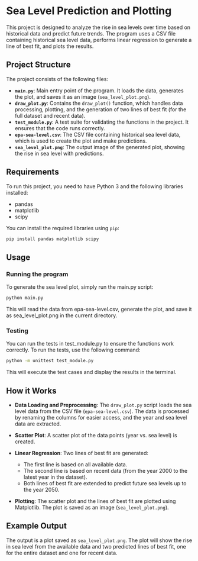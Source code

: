 # Sea Level Prediction and Plotting

This project is designed to analyze the rise in sea levels over time based on historical data and predict future trends. The program uses a CSV file containing historical sea level data, performs linear regression to generate a line of best fit, and plots the results.

## Project Structure

The project consists of the following files:

- **`main.py`**: Main entry point of the program. It loads the data, generates the plot, and saves it as an image (`sea_level_plot.png`).
- **`draw_plot.py`**: Contains the `draw_plot()` function, which handles data processing, plotting, and the generation of two lines of best fit (for the full dataset and recent data).
- **`test_module.py`**: A test suite for validating the functions in the project. It ensures that the code runs correctly.
- **`epa-sea-level.csv`**: The CSV file containing historical sea level data, which is used to create the plot and make predictions.
- **`sea_level_plot.png`**: The output image of the generated plot, showing the rise in sea level with predictions.

## Requirements

To run this project, you need to have Python 3 and the following libraries installed:

- pandas
- matplotlib
- scipy

You can install the required libraries using `pip`:

```bash
pip install pandas matplotlib scipy
```
## Usage

### Running the program

To generate the sea level plot, simply run the main.py script:

```bash
python main.py
```
This will read the data from epa-sea-level.csv, generate the plot, and save it as sea_level_plot.png in the current directory.

### Testing
You can run the tests in test_module.py to ensure the functions work correctly. To run the tests, use the following command:
```bash
python -m unittest test_module.py
```
This will execute the test cases and display the results in the terminal.

## How it Works

- **Data Loading and Preprocessing**: The `draw_plot.py` script loads the sea level data from the CSV file (`epa-sea-level.csv`). The data is processed by renaming the columns for easier access, and the year and sea level data are extracted.

- **Scatter Plot**: A scatter plot of the data points (year vs. sea level) is created.

- **Linear Regression**: Two lines of best fit are generated:
  - The first line is based on all available data.
  - The second line is based on recent data (from the year 2000 to the latest year in the dataset).
  - Both lines of best fit are extended to predict future sea levels up to the year 2050.

- **Plotting**: The scatter plot and the lines of best fit are plotted using Matplotlib. The plot is saved as an image (`sea_level_plot.png`).

## Example Output

The output is a plot saved as `sea_level_plot.png`. The plot will show the rise in sea level from the available data and two predicted lines of best fit, one for the entire dataset and one for recent data.




